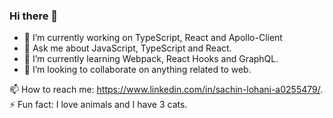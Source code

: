 ### Hi there 👋

- 🔭 I’m currently working on TypeScript, React and Apollo-Client
- 💬 Ask me about JavaScript, TypeScript and React.
- 🌱 I’m currently learning Webpack, React Hooks and GraphQL.
- 👯 I’m looking to collaborate on anything related to web.

📫 How to reach me: https://www.linkedin.com/in/sachin-lohani-a0255479/.  
⚡ Fun fact: I love animals and I have 3 cats.  
